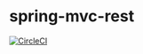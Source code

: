 # spring-mvc-rest
[![CircleCI](https://circleci.com/gh/OkanHollander/spring-mvc-rest.svg?style=svg)](https://circleci.com/gh/OkanHollander/spring-mvc-rest)
